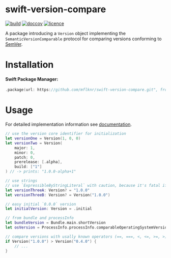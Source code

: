 # swift-version-compare

[![build](https://github.com/mflknr/SwiftVersionCompare/workflows/build/badge.svg)](https://github.com/mflknr/swift-version-compare/actions)
[![doccov](https://mflknr.github.io/swift-version-compare/badge.svg?sanitize=true)](https://mflknr.github.io/swift-version-compare/)
[![licence](https://img.shields.io/github/license/mflknr/swift-version-compare)](https://github.com/mflknr/swift-version-compare/blob/main/LICENSE)

A package introducing a `Version` object implementing the  `SemanticVersionComparable` protocol for comparing versions conforming to [SemVer](https://semver.org). 

# Installation

#### Swift Package Manager:

```swift
.package(url: https://github.com/mflknr/swift-version-compare.git", from: "2.0.0"))
```

# Usage

For detailed implementation information see [documentation](https://mflknr.github.io/swift-version-compare/).

```swift
// use the version core identifier for initialization
let versionOne = Version(1, 0, 0)
let versionTwo = Version(
    major: 1,
    minor: 0,
    patch: 0,
    prerelease: [.alpha],
    build: ["1"]
) // -> prints: "1.0.0-alpha+1"

// use strings
// use `ExpressibleByStringLiteral` with caution, because it's fatal if string is not `SemVer` version
let versionThreeA: Version? = "1.0.0" 
let versionThreeB: Version? = Version("1.0.0")

// easy initial `0.0.0` version
let initialVersion: Version = .initial

// from bundle and processInfo
let bundleVersion = Bundle.main.shortVersion
let osVersion = ProcessInfo.processInfo.comparableOperatingSystemVersion

// compare versions with usally known operators (==, ===, <, <=, >=, >)
if Version("1.0.0") > Version("0.4.0") {
    // ...
}
```


